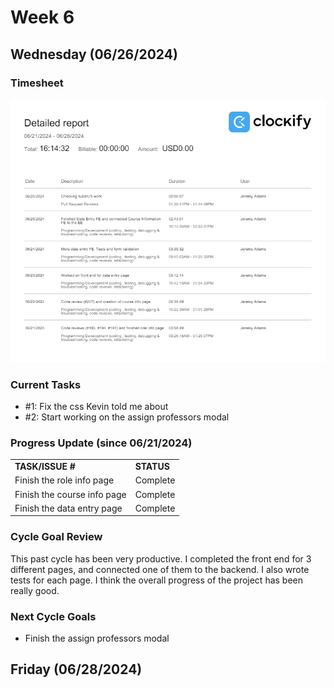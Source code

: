 
# Week 6

## Wednesday (06/26/2024)

### Timesheet
![alt text](Clockify/week7-1.png)

### Current Tasks
  * #1: Fix the css Kevin told me about
  * #2: Start working on the assign professors modal

### Progress Update (since 06/21/2024)
<table>
    <tr>
        <td><strong>TASK/ISSUE #</strong>
        </td>
        <td><strong>STATUS</strong>
        </td>
    </tr>
    <tr>
        <!-- Task/Issue # -->
        <td>Finish the role info page
        </td>
        <!-- Status -->
        <td>Complete
        </td>
    </tr>
    <tr>
        <!-- Task/Issue # -->
        <td>Finish the course info page
        </td>
        <!-- Status -->
        <td>Complete
        </td>
    </tr>
    <tr>
        <!-- Task/Issue # -->
        <td>Finish the data entry page
        </td>
        <!-- Status -->
        <td>Complete
        </td>
    </tr>
</table>

### Cycle Goal Review
This past cycle has been very productive. I completed the front end for 3 different pages, and connected one of them to the backend. I also wrote tests for each page. 
I think the overall progress of the project has been really good.

### Next Cycle Goals
  * Finish the assign professors modal

<!--------------------------------------------------------------------------------------------------------------------------------------------------------------------------------------------->
## Friday (06/28/2024)

